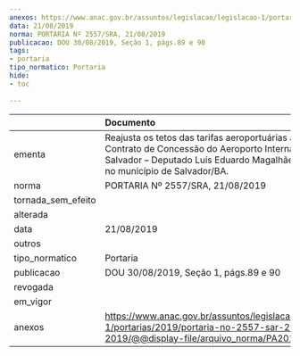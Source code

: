 ```yaml
---
anexos: https://www.anac.gov.br/assuntos/legislacao/legislacao-1/portarias/2019/portaria-no-2557-sar-21-08-2019/@@display-file/arquivo_norma/PA2019-2557.pdf
data: 21/08/2019
norma: PORTARIA Nº 2557/SRA, 21/08/2019
publicacao: DOU 30/08/2019, Seção 1, págs.89 e 90
tags:
- portaria
tipo_normatico: Portaria
hide: 
- toc 
 
---
```


|                    | Documento                                                                                                                                                                                          |
|:-------------------|:---------------------------------------------------------------------------------------------------------------------------------------------------------------------------------------------------|
| ementa             | Reajusta os tetos das tarifas aeroportuárias aplicáveis ao Contrato de Concessão do Aeroporto Internacional de Salvador – Deputado Luís Eduardo Magalhães, localizado no município de Salvador/BA. |
| norma              | PORTARIA Nº 2557/SRA, 21/08/2019                                                                                                                                                                   |
| tornada_sem_efeito |                                                                                                                                                                                                    |
| alterada           |                                                                                                                                                                                                    |
| data               | 21/08/2019                                                                                                                                                                                         |
| outros             |                                                                                                                                                                                                    |
| tipo_normatico     | Portaria                                                                                                                                                                                           |
| publicacao         | DOU 30/08/2019, Seção 1, págs.89 e 90                                                                                                                                                              |
| revogada           |                                                                                                                                                                                                    |
| em_vigor           |                                                                                                                                                                                                    |
| anexos             | https://www.anac.gov.br/assuntos/legislacao/legislacao-1/portarias/2019/portaria-no-2557-sar-21-08-2019/@@display-file/arquivo_norma/PA2019-2557.pdf                                               |
